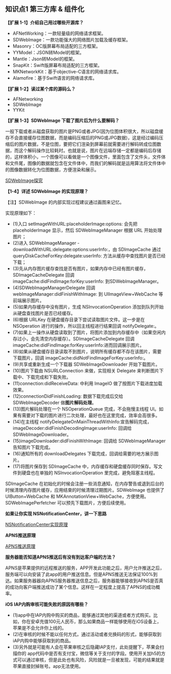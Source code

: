 ## 知识点1 第三方库 & 组件化

**【扩展 1-1】介绍自己用过哪些开源库？**

* AFNetWorking：一款轻量级的网络请求框架。
* SDWebImage：一款功能强大的网络图片加载及缓存框架。
* Masonry：OC版屏幕布局适配的三方框架。
* YYModel：JSON转Model的框架。
* Mantle：Json转Model的框架。
* SnapKit：Swift版屏幕布局适配的三方框架。
* MKNetworkKit：基于objective-C语言的网络请求库。
* Alamofire：基于Swift语言的网络请求库。




**【扩展 1-2】读过某个库的源码么？**

* AFNetworking
* SDWebImage
* YYKit

**【扩展 1-3】SDWebImage 下载了图片后为什么要解码？**

一般下载或者从磁盘获取的图片是PNG或者JPG(因为位图体积很大，所以磁盘缓存不会直接缓存位图数据，而是编码压缩后的PNG或JPG数据)，这是经过编码压缩后的图片数据，不是位图，要把它们渲染到屏幕前就需要进行解码转成位图数据，而这个解码操作比较耗时。也就是说，图片在远端存储一定都是编码后存储的，这样体积小，一个图像可以看做是一个图像文件，里面包含了文件头，文件体和文件尾，图像的数据就包含在文件体中，而我们的解码就是运用算法将文件体中的图像数据转化为位图数据，方便渲染和展示。

[SDWebImage探究](https://www.jianshu.com/p/d527ff0c4950)

**【1-4】详述 SDWebImage 的实现原理？**

【注】SDWebImage 的内部实现过程建议通过画图来记忆。

实现原理如下：

* (1)入口 setImageWithURL:placeholderImage:options: 会先把 placeholderImage 显示，然后 SDWebImageManager 根据 URL 开始处理图片；
* (2)进入 SDWebImageManager - downloadWithURL:delegate:options:userInfo:，由 SDImageCache 通过 queryDiskCacheForKey:delegate:userInfo: 方法从缓存中查找图片是否已经下载；
* (3)先从内存图片缓存查找是否有图片，如果内存中已经有图片缓存，SDImageCacheDelegate 回调 imageCache:didFindImage:forKey:userInfo: 到SDWebImageManager。
* (4)SDWebImageManagerDelegate 回调 webImageManager:didFinishWithImage: 到 UIImageView+WebCache 等前端展示图片。
* (5)如果内存缓存中没有图片，生成 NSInvocationOperation 添加到队列开始从硬盘查找图片是否已经缓存。
* (6)根据 URLKey 在硬盘缓存目录下尝试读取图片文件。这一步是在 NSOperation 进行的操作，所以回主线程进行结果回调 notifyDelegate:。
* (7)如果上一操作从硬盘读取到了图片，将图片添加到内存缓存中（如果空闲内存过小，会先清空内存缓存）。SDImageCacheDelegate 回调 imageCache:didFindImage:forKey:userInfo:进而回调展示图片。
* (8)如果从硬盘缓存目录读取不到图片，说明所有缓存都不存在该图片，需要下载图片，回调 imageCache:didNotFindImageForKey:userInfo:。
* (9)共享或重新生成一个下载器 SDWebImageDownloader 开始下载图片。
* (10)图片下载由 NSURLConnection 来做，实现相关 Delegate 来判断图片下载中、下载完成和下载失败。
* (11)connection:didReceiveData: 中利用 ImageIO 做了按图片下载进度加载效果。
* (12)connectionDidFinishLoading: 数据下载完成后交给 SDWebImageDecoder 做**图片解码处理**。 
* (13)图片解码处理在一个 NSOperationQueue 完成，不会拖慢主线程 UI。如果有需要对下载的图片进行二次处理，最好也在这里完成，效率会高很多。 
* (14)在主线程 notifyDelegateOnMainThreadWithInfo:宣告解码完成，imageDecoder:didFinishDecodingImage:userInfo: 回调给 SDWebImageDownloader。
* (15)imageDownloader:didFinishWithImage: 回调给 SDWebImageManager 告知图片下载完成。
* (16)通知所有的 downloadDelegates 下载完成，回调给需要的地方展示图片。
* (17)将图片保存到 SDImageCache 中，内存缓存和硬盘缓存同时保存。写文件到硬盘也在单独的 NSInvocationOperation 里完成，避免阻塞主线程。

SDImageCache 在初始化的时候会注册一些消息通知，在内存警告或退到后台的时候清理内存图片缓存，应用结束的时候清理过期图片。SDWebImage 也提供了 UIButton+WebCache 和 MKAnnotationView+WebCache，方便使用。SDWebImagePerfetcher 可以预先下载图片，方便后续使用。




**如果让你实现 NSNotificationCenter，讲一下思路**

[NSNotificationCenter实现原理](https://www.jianshu.com/p/051a9a3af1a4)

**APNS推送原理**

[APNS推送原理](https://www.jianshu.com/p/032bfc949917)

**服务器能否知道APNS推送后有没有到达客户端的方法？**

APNS是苹果提供的远程推送的服务，APP开发此功能之后，⽤户允许推送之后，服务端可以向安装了此app的用户推送信息。但是APNS推送无法保证100%到达。如果服务器器向APNS服务器推送信息之后，服务器能够接收到APNS是否真的成功向客户端推送成功了某个信息。这样在一定程度上提高了APNS的成功概率。

**iOS IAP内购审核可能失败的原因有哪些？**

* (1)app中在IAP内购中购买的商品，能够通过其他的渠道或者方式购买。⽐如，你在安卓充值100元人民币，那么如果商品一样能够使用在iOS设备上，苹果是不会允许你上线的。
* (2)在审核的时候不能以任何方式，通过活动或者兑换码的形式，能够获取到iAP内购中能够获取到的商品。
* (3)另外就是可能有人会在苹果审核之后隐藏IAP支付，此处提醒下，苹果会扫描你的 app代码中是否有⽀付宝，微信等关于支付的字段。使⽤开关加h5的方式可以通过审核，但是此处也有⻛险，⻛险就是一旦被发现，可能的结果就是苹果直接封掉账号。app无法使用。




